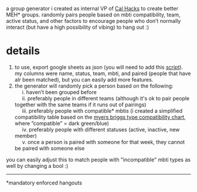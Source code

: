 a group generator i created as internal VP of [Cal Hacks](https://www.calhacks.io/) to create better MEH* groups. randomly pairs people based on mbti compatibility, team, active status, and other factors to encourage people who don’t normally interact (but have a high possibility of vibing) to hang out :)

# details
1. to use, export google sheets as json (you will need to add this [script](https://thenewstack.io/how-to-convert-google-spreadsheet-to-json-formatted-text/)). my columns were name, status, team, mbti, and paired (people that have alr been matched), but you can easily add more features.
2. the generator will randomly pick a person based on the following:\
&nbsp;&nbsp;&nbsp;&nbsp;&nbsp;i. haven’t been grouped before\
&nbsp;&nbsp;&nbsp;&nbsp;&nbsp;ii. preferably people in different teams (although it's ok to pair people together with the same teams if it runs out of pairings)\
&nbsp;&nbsp;&nbsp;&nbsp;&nbsp;iii. preferably people with compatible* mbtis (i created a simplified compatibility table based on the [myers briggs type compatibility chart](https://www.dreamsaroundtheworld.com/wp-content/uploads/2017/01/Myers_Briggs_Type_Compatibility_Chart.pdf), where ”compatible” = dark green/blue)\
&nbsp;&nbsp;&nbsp;&nbsp;&nbsp;iv. preferably people with different statuses (active, inactive, new member)\
&nbsp;&nbsp;&nbsp;&nbsp;&nbsp;v. once a person is paired with someone for that week, they cannot be paired with someone else

you can easily adjust this to match people with "incompatible" mbti types as well by changing a bool :)

---
*mandatory enforced hangouts
